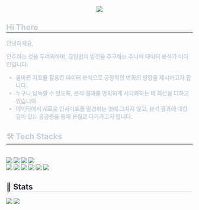 <div align= "center">
    <img src="https://capsule-render.vercel.app/api?type=waving&color=0:fddddd,100:834e7e&height=180&text=DAIN's%20GITHUB&animation=twinkling&fontColor=000000&fontSize=60" />
    </div>
    <div style="text-align: left;"> 
    <h2 style="border-bottom: 1px solid #21262d; color: #c9d1d9;"> Hi There </h2>  
    <div style="font-weight: 700; font-size: 15px; text-align: left; color: #c9d1d9;"> 안녕하세요,

안주하는 것을 두려워하며, 끊임없이 발전을 추구하는 주니어 데이터 분석가 이다인입니다.

- **올바른 지표를 활용한 데이터 분석**으로 긍정적인 변화의 방향을 제시하고자 합니다.
- 누구나 납득할 수 있도록, **분석 결과를 명확하게 시각화**하는 데 최선을 다하고 있습니다.
- 데이터에서 새로운 인사이트를 발견하는 것에 그치지 않고, **분석 결과에 대한 깊이 있는 궁금증**을 통해 본질로 다가가고자 합니다. </div> 
    </div>
    <div style="text-align: left;">
    <h2 style="border-bottom: 1px solid #21262d; color: #c9d1d9;"> 🛠️ Tech Stacks </h2> <br> 
    <div style="margin: ; text-align: left;" "text-align: left;"> <img src="https://img.shields.io/badge/Git-F05032?style=flat&logo=Git&logoColor=white">
          <img src="https://img.shields.io/badge/Github-181717?style=flat&logo=Github&logoColor=white">
          <img src="https://img.shields.io/badge/MySQL-4479A1?style=flat&logo=MySQL&logoColor=white">
          <img src="https://img.shields.io/badge/PyTorch-EE4C2C?style=flat&logo=PyTorch&logoColor=white">
          <br/><img src="https://img.shields.io/badge/Python-3776AB?style=flat&logo=Python&logoColor=white">
          <img src="https://img.shields.io/badge/Notion-000000?style=flat&logo=Notion&logoColor=white">
          <img src="https://img.shields.io/badge/Keras-D00000?style=flat&logo=Keras&logoColor=white">
          <img src="https://img.shields.io/badge/Selenium-43B02A?style=flat&logo=Selenium&logoColor=white">
          <img src="https://img.shields.io/badge/Tensorflow-FF6F00?style=flat&logo=Tensorflow&logoColor=white">
          <img src="https://img.shields.io/badge/Matlab-0076a8?style=flat&logo=Matlab&logoColor=white">
          <br/></div>
    <div style="text-align: left;"> 
    <h2 style="border-bottom: 1px solid #d8dee4; color: #282d33;"> 🏅 Stats </h2> <div style="text-align: left;"> <img src="https://github-readme-stats.vercel.app/api?username=daainn&bg_color=60,f0d5d5,9c5e8f&title_color=000000&text_color=000000"
         /> <img src="https://github-readme-stats.vercel.app/api/top-langs/?username=daainn&layout=compact&bg_color=60,f0d5d5,9c5e8f&title_color=000000&text_color=000000"
           /> </div> 
    </div>

